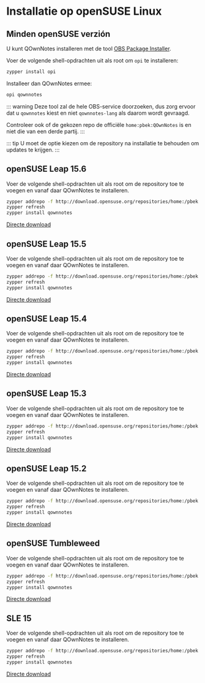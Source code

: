 # Installatie op openSUSE Linux

<installation-opensuse/>

<!-- <Content :page-key="getPageKey($site.pages, '/installation/ubuntu.md')" /> -->

## Minden openSUSE verzión

U kunt QOwnNotes installeren met de tool [OBS Package Installer](https://github.com/openSUSE/opi).

Voer de volgende shell-opdrachten uit als root om `opi` te installeren:

```bash
zypper install opi
```

Installeer dan QOwnNotes ermee:

```bash
opi qownnotes
```

::: warning
Deze tool zal de hele OBS-service doorzoeken, dus zorg ervoor dat u `qownnotes` kiest en niet `qownnotes-lang` als daarom wordt gevraagd.

Controleer ook of de gekozen repo de officiële `home:pbek:QOwnNotes` is en niet die van een derde partij.
:::

::: tip
U moet de optie kiezen om de repository na installatie te behouden om updates te krijgen.
:::

## openSUSE Leap 15.6

Voer de volgende shell-opdrachten uit als root om de repository toe te voegen en vanaf daar QOwnNotes te installeren.

```bash
zypper addrepo -f http://download.opensuse.org/repositories/home:/pbek:/QOwnNotes/15.6/home:pbek:QOwnNotes.repo
zypper refresh
zypper install qownnotes
```

[Directe download](https://download.opensuse.org/repositories/home:/pbek:/QOwnNotes/15.6)

## openSUSE Leap 15.5

Voer de volgende shell-opdrachten uit als root om de repository toe te voegen en vanaf daar QOwnNotes te installeren.

```bash
zypper addrepo -f http://download.opensuse.org/repositories/home:/pbek:/QOwnNotes/15.5/home:pbek:QOwnNotes.repo
zypper refresh
zypper install qownnotes
```

[Directe download](https://download.opensuse.org/repositories/home:/pbek:/QOwnNotes/15.5)

## openSUSE Leap 15.4

Voer de volgende shell-opdrachten uit als root om de repository toe te voegen en vanaf daar QOwnNotes te installeren.

```bash
zypper addrepo -f http://download.opensuse.org/repositories/home:/pbek:/QOwnNotes/15.4/home:pbek:QOwnNotes.repo
zypper refresh
zypper install qownnotes
```

[Directe download](https://download.opensuse.org/repositories/home:/pbek:/QOwnNotes/15.4)

## openSUSE Leap 15.3

Voer de volgende shell-opdrachten uit als root om de repository toe te voegen en vanaf daar QOwnNotes te installeren.

```bash
zypper addrepo -f http://download.opensuse.org/repositories/home:/pbek:/QOwnNotes/openSUSE_Leap_15.3/home:pbek:QOwnNotes.repo
zypper refresh
zypper install qownnotes
```

[Directe download](https://download.opensuse.org/repositories/home:/pbek:/QOwnNotes/openSUSE_Leap_15.3)

## openSUSE Leap 15.2

Voer de volgende shell-opdrachten uit als root om de repository toe te voegen en vanaf daar QOwnNotes te installeren.

```bash
zypper addrepo -f http://download.opensuse.org/repositories/home:/pbek:/QOwnNotes/openSUSE_Leap_15.2/home:pbek:QOwnNotes.repo
zypper refresh
zypper install qownnotes
```

[Directe download](https://download.opensuse.org/repositories/home:/pbek:/QOwnNotes/openSUSE_Leap_15.2)

## openSUSE Tumbleweed

Voer de volgende shell-opdrachten uit als root om de repository toe te voegen en vanaf daar QOwnNotes te installeren.

```bash
zypper addrepo -f http://download.opensuse.org/repositories/home:/pbek:/QOwnNotes/openSUSE_Tumbleweed/home:pbek:QOwnNotes.repo
zypper refresh
zypper install qownnotes
```

[Directe download](https://download.opensuse.org/repositories/home:/pbek:/QOwnNotes/openSUSE_Tumbleweed)

## SLE 15

Voer de volgende shell-opdrachten uit als root om de repository toe te voegen en vanaf daar QOwnNotes te installeren.

```bash
zypper addrepo -f http://download.opensuse.org/repositories/home:/pbek:/QOwnNotes/SLE_15/home:pbek:QOwnNotes.repo
zypper refresh
zypper install qownnotes
```

[Directe download](https://download.opensuse.org/repositories/home:/pbek:/QOwnNotes/SLE_15)
